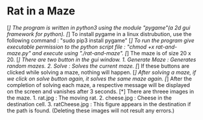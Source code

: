 # Rat in a Maze
[*] The program is written in python3 using the module "pygame"(a 2d gui framework for python).
[*] To install pygame in a linux distrubution, use the following command :
		"sudo pip3 install pygame"
[*] To run the program give executable permission to the python script file :
		"chmod +x rat-and-maze.py"
    and execute using "./rat-and-maze".
[*] The maze is of size 20 x 20.
[*] There are two button in the gui window.
    1. Generate Maze : Generates random mazes.
    2. Solve : Solves the current maze.
[*] If these buttons are clicked while solving a maze, nothing will happen.
[*] After solving a maze, if we click on solve button again, it solves the same maze again.
[*] After the completion of solving each maze, a respective message will be displayed on the screen and vanishes after 3 seconds.
[*] There are threee images in the maze.
    1. rat.jpg : The moving rat.
    2. cheese.jpg : Cheese in the destination cell.
    3. ratCheese.jpg : This figure appears in the destination if the path is found.
    (Deleting these images will not result any errors.)
